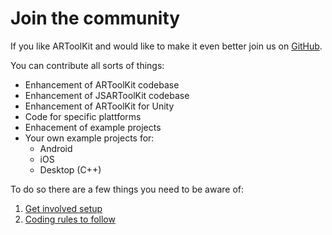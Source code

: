 # Join the community
If you like ARToolKit and would like to make it even better join us on [GitHub](https://github.com/artoolkit/artoolkit5 "ARToolkit on GibHub"). 

You can contribute all sorts of things:
* Enhancement of ARToolKit codebase
* Enhancement of JSARToolKit codebase
* Enhancement of ARToolKit for Unity
* Code for specific plattforms
* Enhacement of example projects
* Your own example projects for:
  * Android
  * iOS
  * Desktop (C++)

To do so there are a few things you need to be aware of:
1. [Get involved setup][get_involved]
2. [Coding rules to follow][coding_rules]

[coding_rules]: 9_Community:3-Coding_guidelines
[get_involved]: 9_Community:2-Get_involved


